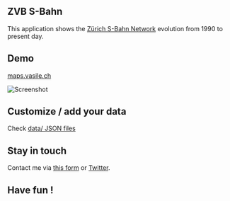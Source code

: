 ## ZVB S-Bahn
This application shows the [Zürich S-Bahn Network](http://www.zvv.ch/en/routes-and-zones/zvv-network-plan.html) evolution from 1990 to present day. 

## Demo
[maps.vasile.ch](http://maps.vasile.ch/zvv-sbahn/)

![Screenshot](https://api.monosnap.com/image/download?id=6YsUkm2Mt0RNIpcwd8FzgknvL5YKtS)

## Customize / add your data

Check [data/ JSON files](https://github.com/vasile/zvv-sbahn/tree/master/data)

## Stay in touch

Contact me via [this form](https://docs.google.com/forms/d/1ZWCqfF8OvRBlMPHMc5FbL6T3zYhQ-p18B8IIwMt1sRs/) or [Twitter](twitter.com/vasile23).

## Have fun !
